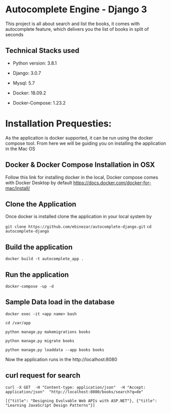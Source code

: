 
# Autocomplete Engine - Django 3

This project is all about search and list the books, it comes with autocomplete feature, which delivers you the list of books in split of seconds

## Technical Stacks used
* Python version: 3.8.1

* Django: 3.0.7

* Mysql: 5.7

* Docker: 18.09.2

* Docker-Compose: 1.23.2

# Installation Prequesties:

As the application is docker supported, it can be run using the docker compose tool. From here we will be guiding you on installing the application in the Mac OS

## Docker & Docker Compose Installation in OSX

Follow this link for installing docker in the local, Docker compose comes with Docker Desktop by default
https://docs.docker.com/docker-for-mac/install/


## Clone the Application 

Once docker is installed clone the application in your local system by 

`git clone https://github.com/ebinezar/autocomplete-django.git`
`cd autocomplete-django`

## Build the application

`docker build -t autocomplete_app .`

## Run the application
`docker-compose -up -d`

## Sample Data load in the database
`docker exec -it <app name> bash`

`cd /var/app`

`python manage.py makemigrations books`

`python manage.py migrate books`

`python manage.py loaddata --app books books`


Now the application runs in the http://localhost:8080

## curl request for search

`curl -X GET  -H "Content-type: application/json"  -H "Accept: application/json"  "http://localhost:8080/books/search?q=de"`

`[{"title": "Designing Evolvable Web APIs with ASP.NET"}, {"title": "Learning JavaScript Design Patterns"}]`